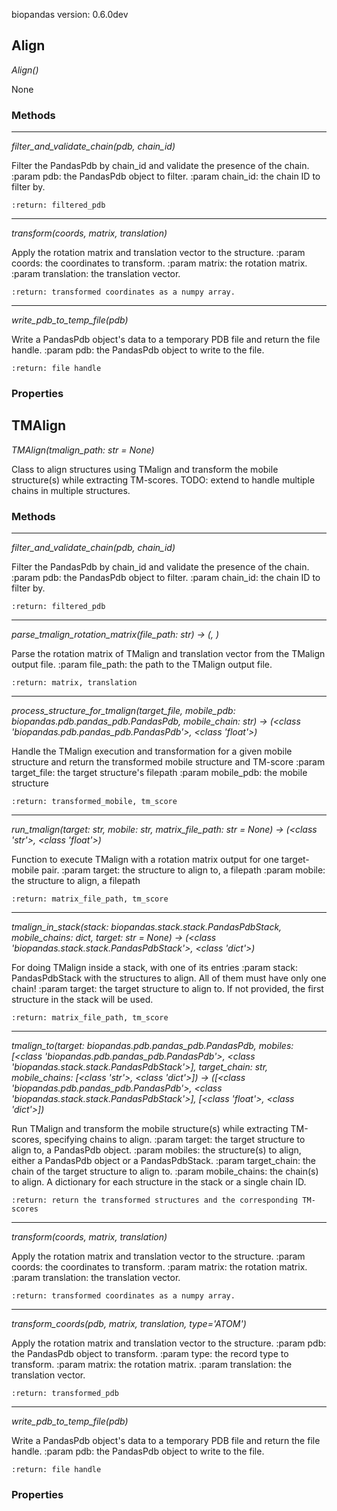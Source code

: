 biopandas version: 0.6.0dev
## Align

*Align()*

None

### Methods

<hr>

*filter_and_validate_chain(pdb, chain_id)*

Filter the PandasPdb by chain_id and validate the presence of the chain.
    :param pdb: the PandasPdb object to filter.
    :param chain_id: the chain ID to filter by.

    :return: filtered_pdb

<hr>

*transform(coords, matrix, translation)*

Apply the rotation matrix and translation vector to the structure.
    :param coords: the coordinates to transform.
    :param matrix: the rotation matrix.
    :param translation: the translation vector.

    :return: transformed coordinates as a numpy array.

<hr>

*write_pdb_to_temp_file(pdb)*

Write a PandasPdb object's data to a temporary PDB file and return the file handle.
    :param pdb: the PandasPdb object to write to the file.

    :return: file handle

### Properties

## TMAlign

*TMAlign(tmalign_path: str = None)*

Class to align structures using TMalign and transform the mobile structure(s) while extracting TM-scores.
    TODO: extend to handle multiple chains in multiple structures.

### Methods

<hr>

*filter_and_validate_chain(pdb, chain_id)*

Filter the PandasPdb by chain_id and validate the presence of the chain.
    :param pdb: the PandasPdb object to filter.
    :param chain_id: the chain ID to filter by.

    :return: filtered_pdb

<hr>

*parse_tmalign_rotation_matrix(file_path: str) -> (<built-in function array>, <built-in function array>)*

Parse the rotation matrix of TMalign and translation vector from the TMalign output file.
    :param file_path: the path to the TMalign output file.

    :return: matrix, translation

<hr>

*process_structure_for_tmalign(target_file, mobile_pdb: biopandas.pdb.pandas_pdb.PandasPdb, mobile_chain: str) -> (<class 'biopandas.pdb.pandas_pdb.PandasPdb'>, <class 'float'>)*

Handle the TMalign execution and transformation for a given mobile structure and return the transformed mobile structure and TM-score
    :param target_file: the target structure's filepath
    :param mobile_pdb: the mobile structure

    :return: transformed_mobile, tm_score

<hr>

*run_tmalign(target: str, mobile: str, matrix_file_path: str = None) -> (<class 'str'>, <class 'float'>)*

Function to execute TMalign with a rotation matrix output for one target-mobile pair.
    :param target: the structure to align to, a filepath
    :param mobile: the structure to align, a filepath

    :return: matrix_file_path, tm_score

<hr>

*tmalign_in_stack(stack: biopandas.stack.stack.PandasPdbStack, mobile_chains: dict, target: str = None) -> (<class 'biopandas.stack.stack.PandasPdbStack'>, <class 'dict'>)*

For doing TMalign inside a stack, with one of its entries
    :param stack: PandasPdbStack with the structures to align. All of them must have only one chain!
    :param target: the target structure to align to. If not provided, the first structure in the stack will be used.

    :return: matrix_file_path, tm_score

<hr>

*tmalign_to(target: biopandas.pdb.pandas_pdb.PandasPdb, mobiles: [<class 'biopandas.pdb.pandas_pdb.PandasPdb'>, <class 'biopandas.stack.stack.PandasPdbStack'>], target_chain: str, mobile_chains: [<class 'str'>, <class 'dict'>]) -> ([<class 'biopandas.pdb.pandas_pdb.PandasPdb'>, <class 'biopandas.stack.stack.PandasPdbStack'>], [<class 'float'>, <class 'dict'>])*

Run TMalign and transform the mobile structure(s) while extracting TM-scores, specifying chains to align.
    :param target: the target structure to align to, a PandasPdb object.
    :param mobiles: the structure(s) to align, either a PandasPdb object or a PandasPdbStack.
    :param target_chain: the chain of the target structure to align to.
    :param mobile_chains: the chain(s) to align. A dictionary for each structure in the stack or a single chain ID.

    :return: return the transformed structures and the corresponding TM-scores

<hr>

*transform(coords, matrix, translation)*

Apply the rotation matrix and translation vector to the structure.
    :param coords: the coordinates to transform.
    :param matrix: the rotation matrix.
    :param translation: the translation vector.

    :return: transformed coordinates as a numpy array.

<hr>

*transform_coords(pdb, matrix, translation, type='ATOM')*

Apply the rotation matrix and translation vector to the structure.
    :param pdb: the PandasPdb object to transform.
    :param type: the record type to transform.
    :param matrix: the rotation matrix.
    :param translation: the translation vector.

    :return: transformed_pdb

<hr>

*write_pdb_to_temp_file(pdb)*

Write a PandasPdb object's data to a temporary PDB file and return the file handle.
    :param pdb: the PandasPdb object to write to the file.

    :return: file handle

### Properties

